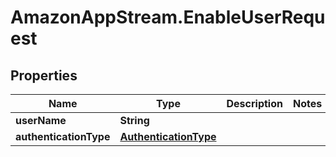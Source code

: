 # AmazonAppStream.EnableUserRequest

## Properties

Name | Type | Description | Notes
------------ | ------------- | ------------- | -------------
**userName** | **String** |  | 
**authenticationType** | [**AuthenticationType**](AuthenticationType.md) |  | 


